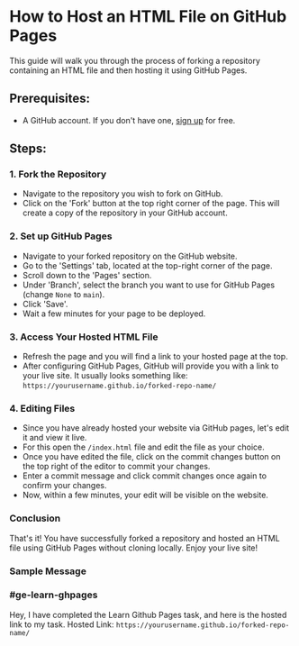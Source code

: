 # How to Host an HTML File on GitHub Pages

This guide will walk you through the process of forking a repository containing an HTML file and then hosting it using GitHub Pages.

## Prerequisites:
- A GitHub account. If you don't have one, [sign up](https://github.com/join) for free.

## Steps:

### 1. Fork the Repository
- Navigate to the repository you wish to fork on GitHub.
- Click on the 'Fork' button at the top right corner of the page. This will create a copy of the repository in your GitHub account.

### 2. Set up GitHub Pages
- Navigate to your forked repository on the GitHub website.
- Go to the 'Settings' tab, located at the top-right corner of the page.
- Scroll down to the 'Pages' section.
- Under 'Branch', select the branch you want to use for GitHub Pages (change `None` to `main`).
- Click 'Save'.
- Wait a few minutes for your page to be deployed.

### 3. Access Your Hosted HTML File
- Refresh the page and you will find a link to your hosted page at the top.
- After configuring GitHub Pages, GitHub will provide you with a link to your live site. It usually looks something like: `https://yourusername.github.io/forked-repo-name/`

### 4. Editing Files
- Since you have already hosted your website via GitHub pages, let's edit it and view it live.
- For this open the `/index.html` file and edit the file as your choice.
- Once you have edited the file, click on the commit changes button on the top right of the editor to commit your changes.
- Enter a commit message and click commit changes once again to confirm your changes.
- Now, within a few minutes, your edit will be visible on the website.


### Conclusion
That's it! You have successfully forked a repository and hosted an HTML file using GitHub Pages without cloning locally. Enjoy your live site!

### Sample Message

### #ge-learn-ghpages
Hey, I have completed the Learn Github Pages task, and here is the hosted link to my task.
Hosted Link: `https://yourusername.github.io/forked-repo-name/`
